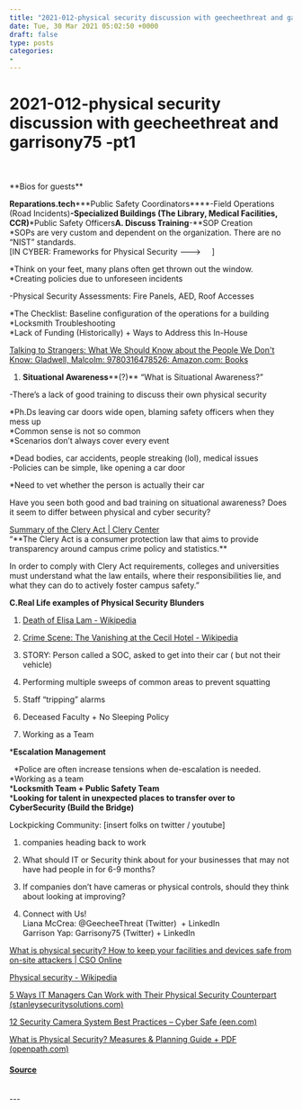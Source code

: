 ```yaml
---
title: "2021-012-physical security discussion with geecheethreat and garrisony75 -pt1"
date: Tue, 30 Mar 2021 05:02:50 +0000
draft: false
type: posts
categories: 
- 
---
```

# 2021-012-physical security discussion with geecheethreat and garrisony75 -pt1

<br/>

<br/>
**Bios for guests**

**Reparations.tech****\*Public Safety Coordinators****\-Field Operations (Road Incidents)****\-Specialized Buildings (The Library, Medical Facilities, CCR)****\*Public Safety Officers****A. Discuss Training****\-**SOP Creation  
\*SOPs are very custom and dependent on the organization. There are no “NIST” standards.  
\[IN CYBER: Frameworks for Physical Security --->     \] 

\*Think on your feet, many plans often get thrown out the window.  
\*Creating policies due to unforeseen incidents  
  
\-Physical Security Assessments: Fire Panels, AED, Roof Accesses 

\*The Checklist: Baseline configuration of the operations for a building  
\*Locksmith Troubleshooting  
\*Lack of Funding (Historically) + Ways to Address this In-House 

[Talking to Strangers: What We Should Know about the People We Don't Know: Gladwell, Malcolm: 9780316478526: Amazon.com: Books](https://www.amazon.com/Talking-Strangers-Should-about-People/dp/0316478520)

1.  **Situational Awareness****(?)** “What is Situational Awareness?” 

\-There’s a lack of good training to discuss their own physical security

\*Ph.Ds leaving car doors wide open, blaming safety officers when they mess up  
\*Common sense is not so common  
\*Scenarios don’t always cover every event

\*Dead bodies, car accidents, people streaking (lol), medical issues  
\-Policies can be simple, like opening a car door

\*Need to vet whether the person is actually their car

Have you seen both good and bad training on situational awareness? Does it seem to differ between physical and cyber security?

  
  

[Summary of the Clery Act | Clery Center  
](https://clerycenter.org/policy-resources/the-clery-act/#:~:text=The%20Clery%20Act%20is%20a,to%20actively%20foster%20campus%20safety.)“**The Clery Act is a consumer protection law that aims to provide transparency around campus crime policy and statistics.**

In order to comply with Clery Act requirements, colleges and universities must understand what the law entails, where their responsibilities lie, and what they can do to actively foster campus safety.”

  
  
  
  

  
**C.Real Life examples of Physical Security Blunders** 

  
  

1.  [Death of Elisa Lam - Wikipedia](https://en.wikipedia.org/wiki/Death_of_Elisa_Lam)
2.  [Crime Scene: The Vanishing at the Cecil Hotel - Wikipedia](https://en.wikipedia.org/wiki/Crime_Scene:_The_Vanishing_at_the_Cecil_Hotel)
3.  STORY: Person called a SOC, asked to get into their car ( but not their vehicle)
4.  Performing multiple sweeps of common areas to prevent squatting 
5.  Staff “tripping” alarms 
6.  Deceased Faculty + No Sleeping Policy  
      
    

1.  Working as a Team 

\***Escalation Management** 

  \*Police are often increase tensions when de-escalation is needed.  
\*Working as a team  
\***Locksmith Team + Public Safety Team**  
\***Looking for talent in unexpected places to transfer over to CyberSecurity (Build the Bridge)**

Lockpicking Community: \[insert folks on twitter / youtube\]  
  

1.  companies heading back to work

1.  What should IT or Security think about for your businesses that may not have had people in for 6-9 months?
2.  If companies don’t have cameras or physical controls, should they think about looking at improving?
3.    
    Connect with Us!  
    Liana McCrea: @GeecheeThreat (Twitter)  + LinkedIn  
    Garrison Yap: Garrisony75 (Twitter) + LinkedIn  
      
    

[What is physical security? How to keep your facilities and devices safe from on-site attackers | CSO Online](https://www.csoonline.com/article/3324614/what-is-physical-security-how-to-keep-your-facilities-and-devices-safe-from-on-site-attackers.html)

[Physical security - Wikipedia](https://en.wikipedia.org/wiki/Physical_security)

[5 Ways IT Managers Can Work with Their Physical Security Counterpart (stanleysecuritysolutions.com)](https://www.stanleysecuritysolutions.com/blog/calling-all-it-managers-5-ways-to-work-with-your-physical-security-counterpart/)

[12 Security Camera System Best Practices – Cyber Safe (een.com)](https://www.een.com/security-camera-system-cyber-best-practices/)

[What is Physical Security? Measures & Planning Guide + PDF (openpath.com)](https://www.openpath.com/physical-security-guide)

#### [Source](http://brakeingsecurity.com/2021-012-physical-security-discussion-with-geecheethreat-and-garrisony75-pt1)

<br/>
---
